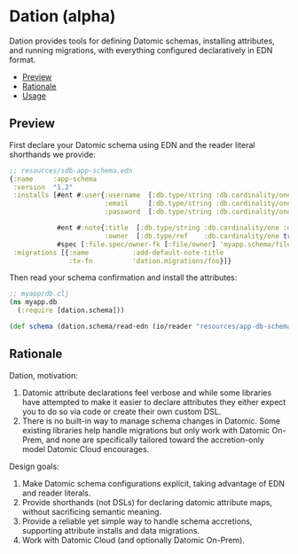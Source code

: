 # Dation (alpha)

Dation provides tools for defining Datomic schemas, installing attributes, and running migrations, with everything configured declaratively in EDN format.

- [Preview](#preview)
- [Rationale](#rationale)
- [Usage](#usage)

## Preview 

First declare your Datomic schema using EDN and the reader literal shorthands we provide: 

```clj 
;; resources/sdb-app-schema.edn
{:name     :app-schema
 :version  "1.2"
 :installs [#ent #:user{:username  [:db.type/string :db.cardinality/one :db.unique/identity]
                        :email     [:db.type/string :db.cardinality/one :db.unique/identity]
                        :password  [:db.type/string :db.cardinality/one]}

            #ent #:note{:title  [:db.type/string :db.cardinality/one :db.unique/identity]
                        :owner  [:db.type/ref    :db.cardinality/one true]}
            #spec [:file.spec/owner-fk [:file/owner] 'myapp.schema/file-owner?]]
 :migrations [{:name           :add-default-note-title
               :tx-fn          'dation.migrations/foo}]} 
```

Then read your schema confirmation and install the attributes:

```clj
;; myapp/db.clj
(ns myapp.db
  (:require [dation.schema]))

(def schema (dation.schema/read-edn (io/reader "resources/app-db-schema.edn")))
```

## Rationale

Dation, motivation: 

1. Datomic attribute declarations feel verbose and while some libraries have attempted to make it easier to declare attributes they either expect you to do so via code or create their own custom DSL.
2. There is no built-in way to manage schema changes in Datomic. Some existing libraries help handle migrations but only work with Datomic On-Prem, and none are specifically tailored toward the accretion-only model Datomic Cloud encourages.

Design goals:

1. Make Datomic schema configurations explicit, taking advantage of EDN and reader literals.
2. Provide shorthands (not DSLs) for declaring datomic attribute maps, without sacrificing semantic meaning.
3. Provide a reliable yet simple way to handle schema accretions, supporting attribute installs and data migrations.
4. Work with Datomic Cloud (and optionally Datomic On-Prem).

